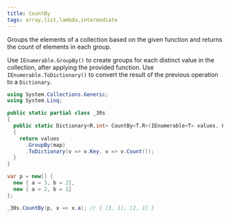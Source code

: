 ```yaml
---
title: CountBy
tags: array,list,lambda,intermediate
---
```


Groups the elements of a collection based on the given function and returns the count of elements in each group.

Use `IEnumerable.GroupBy()` to create groups for each distinct value in the collection, after applying the provided function.
Use `IEnumerable.ToDictionary()` to convert the result of the previous operation to a `Dictionary`.

```csharp
using System.Collections.Generic;
using System.Linq;

public static partial class _30s 
{
  public static Dictionary<R,int> CountBy<T,R>(IEnumerable<T> values, Func<T,R> map)
  {
    return values
      .GroupBy(map)
      .ToDictionary(v => v.Key, v => v.Count());
  }
}
```

```csharp
var p = new[] {
  new { a = 3, b = 2},
  new { a = 2, b = 1}
};

_30s.CountBy(p, x => x.a); // { [3, 1], [2, 1] }
```
